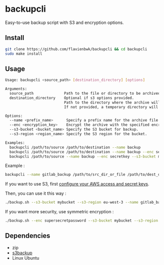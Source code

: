 # backupcli

Easy-to-use backup script with S3 and encryption options.

## Install

```bash
git clone https://github.com/flavienbwk/backupcli && cd backupcli
sudo make install
```

## Usage

```bash
Usage: backupcli <source_path> [destination_directory] [options]

Arguments:
  source_path              Path to the file or directory to be archived.
  destination_directory    Optional if s3 options provided.
                           Path to the directory where the archive will be saved.
                           If not provided, a temporary directory will be used.

Options:
  --name <prefix_name>      Specify a prefix name for the archive file.
  --enc <encryption_key>    Encrypt the archive with the specified encryption key.
  --s3-bucket <bucket_name> Specify the S3 bucket for backup.
  --s3-region <region_name> Specify the S3 region for the bucket.

Examples:
  backupcli /path/to/source /path/to/destination --name backup
  backupcli /path/to/source /path/to/destination --name backup --enc secretkey
  backupcli /path/to/source --name backup --enc secretkey --s3-bucket mybucket --s3-region us-east-1
```

Example :

```bash
backupcli --name gitlab_backup /path/to/src_dir_or_file /path/to/dest_dir
```

If you want to use S3, first [configure your AWS access and secret keys](https://docs.aws.amazon.com/sdk-for-go/v1/developer-guide/configuring-sdk.html#specifying-credentials).

Then, you can use it this way :

```bash
./backup.sh --s3-bucket mybucket --s3-region eu-west-3 --name gitlab_backup /path/to/gitlab_backup_dir
```

If you want more security, use symmetric encryption :

```bash
./backup.sh --enc supersecretpassword --s3-bucket mybucket --s3-region eu-west-3 --name gitlab_backup /path/to/gitlab_backup_dir
```

## Dependencies

- zip
- [s3backup](https://github.com/tomcz/s3backup)
- Linux Ubuntu
